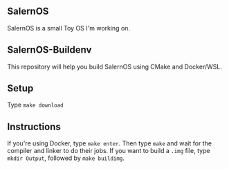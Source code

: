 ## SalernOS
SalernOS is a small Toy OS I'm working on.

## SalernOS-Buildenv
This repository will help you build SalernOS using CMake and Docker/WSL.

## Setup
Type `make download`

## Instructions
If you're using Docker, type `make enter`. Then type `make` and wait for the compiler and linker to do their jobs. If you want to build a `.img` file, type `mkdir Output`, followed by `make buildimg`.
